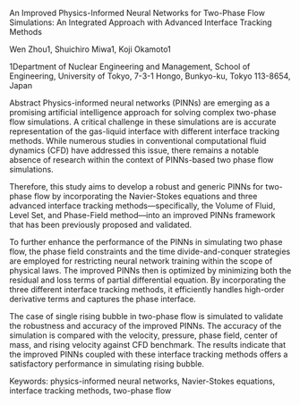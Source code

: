 An Improved Physics-Informed Neural Networks for Two-Phase Flow Simulations: An Integrated Approach with Advanced Interface Tracking Methods

Wen Zhou1, Shuichiro Miwa1, Koji Okamoto1

1Department of Nuclear Engineering and Management, School of Engineering, University of Tokyo, 7-3-1 Hongo, Bunkyo-ku, Tokyo 113-8654, Japan

Abstract
Physics-informed neural networks (PINNs) are emerging as a promising artificial intelligence approach for solving complex two-phase flow simulations. A critical challenge in these simulations are is accurate representation of the gas-liquid interface with different interface tracking methods. While numerous studies in conventional computational fluid dynamics (CFD) have addressed this issue, there remains a notable absence of research within the context of PINNs-based two phase flow simulations.

Therefore, this study aims to develop a robust and generic PINNs for two-phase flow by incorporating the Navier-Stokes equations and three advanced interface tracking methods—specifically, the Volume of Fluid, Level Set, and Phase-Field method—into an improved PINNs framework that has been previously proposed and validated. 

To further enhance the performance of the PINNs in simulating two phase flow, the phase field constraints and the time divide-and-conquer strategies are employed for restricting neural network training within the scope of physical laws. The improved PINNs then is optimized by minimizing both the residual and loss terms of partial differential equation. By incorporating the three different interface tracking methods, it efficiently handles high-order derivative terms and captures the phase interface. 

The case of single rising bubble in two-phase flow is simulated to validate the robustness and accuracy of the improved PINNs. The accuracy of the simulation is compared with the velocity, pressure, phase field, center of mass, and rising velocity against CFD benchmark. The results indicate that the improved PINNs coupled with these interface tracking methods offers a satisfactory performance in simulating rising bubble.


Keywords: physics-informed neural networks, Navier-Stokes equations, interface tracking methods, two-phase flow
